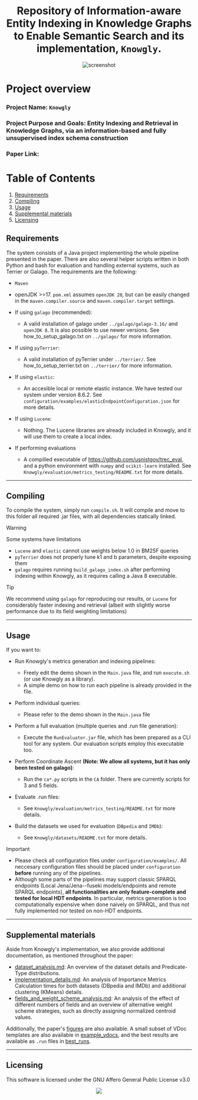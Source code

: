 <div align="center">

# Repository of Information-aware Entity Indexing in Knowledge Graphs to Enable Semantic Search and its implementation, `Knowgly`.

![screenshot](figures/vdoc_example.png)

</div>

# Project overview
### Project Name: `Knowgly`
### Project Purpose and Goals: Entity Indexing and Retrieval in Knowledge Graphs, via an information-based and fully unsupervised index schema construction
### Paper Link: 

# Table of Contents
1. [Requirements](#requirements)
2. [Compiling](#compiling)
3. [Usage](#usage)
4. [Supplemental materials](#supplemental-materials)
5. [Licensing](#licensing)



## Requirements
    
The system consists of a Java project implementing the whole pipeline presented in the paper. There are also several helper scripts written in both Python and bash for evaluation and handling external systems, such as Terrier or Galago.
The requirements are the following:
- `Maven`
- openJDK >=17. `pom.xml` assumes `openJDK 20`, but can be easily changed in the `maven.compiler.source` and `maven.compiler.target` settings.
- If using `galago` (recommended):
    - A valid installation of galago under `../galago/galago-3.16/` and `openJDK 8`. It is also possible to use newer versions.
      See how_to_setup_galago.txt on `../galago/` for more information.

- If using `pyTerrier`:
    - A valid installation of pyTerrier under `../terrier/`. See how_to_setup_terrier.txt on `../terrier/` for more information.

- If using `elastic`:
    - An accesible local or remote elastic instance. We have tested our system under version 8.6.2. See `configuration/examples/elasticEndpointConfiguration.json` for more details.

- If using `Lucene`:
    - Nothing. The Lucene libraries are already included in Knowgly, and it will use them to create a local index.     
  
- If performing evaluations
    - A compilled executable of https://github.com/usnistgov/trec_eval, and a python environment with `numpy` and `scikit-learn` installed. See `Knowgly/evaluation/metrics_testing/README.txt` for more details.

-----------------------------------------------------------------------------------------------------------------------------------------------

## Compiling
To compile the system, simply run `compile.sh`. It will compile and move to this folder all required .jar files, with all dependencies statically linked.

> [!WARNING]
> Some systems have limitations
> - `Lucene` and `elastic` cannot use weights below 1.0 in BM25F queries
> - `pyTerrier` does not properly tune k1 and b parameters, despite exposing them
> - `galago` requires running `build_galago_index.sh` after performing indexing within Knowgly, as it requires calling a Java 8 executable.


> [!TIP]
> We recommend using `galago` for reproducing our results, or `Lucene` for considerably faster indexing and retrieval (albeit with slightly worse performance due to its field weighting limitations)

-----------------------------------------------------------------------------------------------------------------------------------------------

## Usage
If you want to:
- Run Knowgly's metrics generation and indexing pipelines:
    - Freely edit the demo shown in the `Main.java` file, and run `execute.sh` (or use Knowgly as a library).
    - A simple demo on how to run each pipeline is already provided in the file.

- Perform individual queries:
    - Please refer to the demo shown in the `Main.java` file

- Perform a full evaluation (multiple queries and .run file generation):
    - Execute the `RunEvaluator.jar` file, which has been prepared as a CLI tool for any system. Our evaluation scripts
      employ this executable too.

- Perform Coordinate Ascent **(Note: We allow all systems, but it has only been tested on galago)**:
    - Run the `ca*.py` scripts in the `CA` folder. There are currently scripts for 3 and 5 fields.

- Evaluate .run files:
    - See `Knowgly/evaluation/metrics_testing/README.txt` for more details.

- Build the datasets we used for evaluation (`DBpedia` and `IMDb`):
    - See `Knowgly/datasets/README.txt` for more details.

> [!IMPORTANT]
> - Please check all configuration files under `configuration/examples/`. All neccesary configuration files should be placed under `configuration`
> **before** running any of the pipelines.
> - Although some parts of the pipelines may support classic SPARQL endpoints (Local Jena/Jena--fuseki models/endpoints and remote SPARQL endpoints),
> **all functionalities are only feature-complete and tested for local HDT endpoints**. In particular, metrics generation is too computationally expensive
> when done naively on SPARQL, and thus not fully implemented nor tested on non-HDT endpoints.

-----------------------------------------------------------------------------------------------------------------------------------------------


## Supplemental materials
Aside from Knowgly's implementation, we also provide additional documentation, as mentioned throughout the paper:
  - [dataset_analysis.md](additional_documentation/dataset_analysis.md): An overview of the dataset details and Predicate-Type distributions.
  - [implementation_details.md](additional_documentation/implementation_details.md): An analysis of Importance Metrics Calculation times for both datasets (DBpedia and IMDb) and additional clustering (KMeans) details.
  - [fields_and_weight_scheme_analysis.md](additional_documentation/fields_and_weight_scheme_analysis.md): An analysis of the effect of different numbers of fields and an overview of alternative weight scheme strategies, such as directly assigning normalized centroid values.

Additionally, the paper's [figures](figures) are also available. A small subset of VDoc templates are also available in [example_vdocs](example_vdocs), and the best results are available as `.run` files in [best_runs](best_runs).

-----------------------------------------------------------------------------------------------------------------------------------------------

## Licensing
This software is licensed under the GNU Affero General Public License v3.0

<div align="center">
    <img src="https://img.shields.io/badge/We_love-Pommi-blue"/>
</div>
